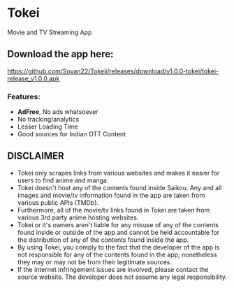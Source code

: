 # Tokei
Movie and TV Streaming App


## Download the app here:
https://github.com/Sovan22/Tokeii/releases/download/v1.0.0-tokei/tokei-release_v1.0.0.apk


### Features:
+ **AdFree**, No ads whatsoever
+ No tracking/analytics
+ Lesser Loading Time
+ Good sources for Indian OTT Content


## DISCLAIMER

+ Tokei only scrapes links from various websites and makes it easier for users to find anime and manga. 
+ Tokei doesn't host any of the contents found inside Saikou. Any and all images and movie/tv information found in the app are taken from various public APIs (TMDb). 
+ Furthermore, all of the movie/tv links found in Tokei are taken from various 3rd party anime hosting websites.
+ Tokei or it's owners aren't liable for any misuse of any of the contents found inside or outside of the app and cannot be held accountable for the distribution of any of the contents found inside the app. 
+ By using Tokei, you comply to the fact that the developer of the app is not responsible for any of the contents found in the app; nonetheless they may or may not be from their legitimate sources. 
+ If the internet infringement issues are involved, please contact the source website. The developer does not assume any legal responsibility.

